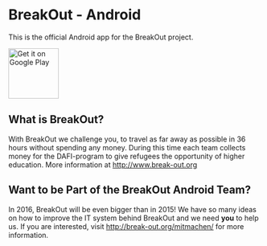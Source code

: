 # BreakOut - Android
This is the official Android app for the BreakOut project.

[<img alt='Get it on Google Play' height="100" src='https://play.google.com/intl/en_us/badges/images/generic/en_badge_web_generic.png'/>](https://play.google.com/store/apps/details?id=org.break_out.breakout)

## What is BreakOut?
With BreakOut we challenge you, to travel as far away as possible in 36 hours without spending any money. During this time each team collects money for the DAFI-program to give refugees the opportunity of higher education.
More information at <http://www.break-out.org>

## Want to be Part of the BreakOut Android Team?
In 2016, BreakOut will be even bigger than in 2015!
We have so many ideas on how to improve the IT system behind BreakOut and we need **you** to help us. If you are interested, visit <http://break-out.org/mitmachen/> for more information.
